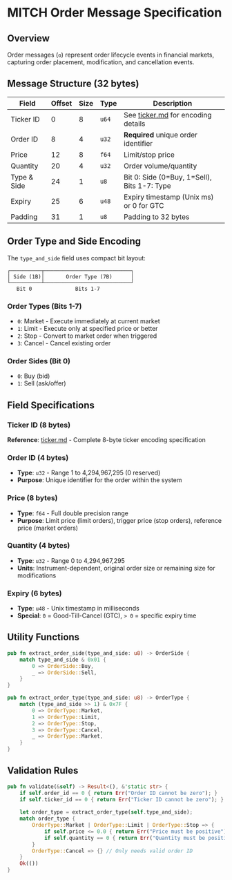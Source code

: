# MITCH Order Message Specification

## Overview

Order messages (`o`) represent order lifecycle events in financial markets, capturing order placement, modification, and cancellation events.

## Message Structure (32 bytes)

| Field         | Offset | Size | Type  | Description                                    |
|---------------|--------|------|-------|------------------------------------------------|
| Ticker ID     | 0      | 8    | `u64` | See [ticker.md](ticker.md) for encoding details |
| Order ID      | 8      | 4    | `u32` | **Required** unique order identifier           |
| Price         | 12     | 8    | `f64` | Limit/stop price                               |
| Quantity      | 20     | 4    | `u32` | Order volume/quantity                          |
| Type & Side   | 24     | 1    | `u8`  | Bit 0: Side (0=Buy, 1=Sell), Bits 1-7: Type    |
| Expiry        | 25     | 6    | `u48` | Expiry timestamp (Unix ms) or 0 for GTC        |
| Padding       | 31     | 1    | `u8`  | Padding to 32 bytes                            |

## Order Type and Side Encoding

The `type_and_side` field uses compact bit layout:

```
┌──────────┬────────────────────────────┐
│ Side (1B)│       Order Type (7B)      │
└──────────┴────────────────────────────┘
   Bit 0              Bits 1-7
```

### Order Types (Bits 1-7)
- `0`: Market - Execute immediately at current market
- `1`: Limit - Execute only at specified price or better
- `2`: Stop - Convert to market order when triggered
- `3`: Cancel - Cancel existing order

### Order Sides (Bit 0)
- `0`: Buy (bid)
- `1`: Sell (ask/offer)

## Field Specifications

### Ticker ID (8 bytes)
**Reference**: [ticker.md](ticker.md) - Complete 8-byte ticker encoding specification

### Order ID (4 bytes)
- **Type**: `u32` - Range 1 to 4,294,967,295 (0 reserved)
- **Purpose**: Unique identifier for the order within the system

### Price (8 bytes)
- **Type**: `f64` - Full double precision range
- **Purpose**: Limit price (limit orders), trigger price (stop orders), reference price (market orders)

### Quantity (4 bytes)
- **Type**: `u32` - Range 0 to 4,294,967,295
- **Units**: Instrument-dependent, original order size or remaining size for modifications

### Expiry (6 bytes)
- **Type**: `u48` - Unix timestamp in milliseconds
- **Special**: `0` = Good-Till-Cancel (GTC), `> 0` = specific expiry time

## Utility Functions

```rust
pub fn extract_order_side(type_and_side: u8) -> OrderSide {
    match type_and_side & 0x01 {
        0 => OrderSide::Buy,
        _ => OrderSide::Sell,
    }
}

pub fn extract_order_type(type_and_side: u8) -> OrderType {
    match (type_and_side >> 1) & 0x7F {
        0 => OrderType::Market,
        1 => OrderType::Limit,
        2 => OrderType::Stop,
        3 => OrderType::Cancel,
        _ => OrderType::Market,
    }
}
```

## Validation Rules

```rust
pub fn validate(&self) -> Result<(), &'static str> {
    if self.order_id == 0 { return Err("Order ID cannot be zero"); }
    if self.ticker_id == 0 { return Err("Ticker ID cannot be zero"); }
    
    let order_type = extract_order_type(self.type_and_side);
    match order_type {
        OrderType::Market | OrderType::Limit | OrderType::Stop => {
            if self.price <= 0.0 { return Err("Price must be positive"); }
            if self.quantity == 0 { return Err("Quantity must be positive"); }
        }
        OrderType::Cancel => {} // Only needs valid order ID
    }
    Ok(())
}
```
